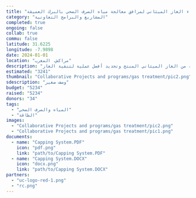 ```yaml
---
title: "نظام غطاء الغاز الميثاني لمرافق معالجة مياه الصرف الصحي بالبرك العميقة"
category: "المشاريع والبرامج التعاونية"
completed: true
ongoing: false
collab: true
commu: false
latitude: 31.6225
longitude: -7.9898
date: 2024-01-01
location: "مراكش، المغرب"
description: "كان مشروع التخرج الهندسي البيئي لعامي 2018-2019 متمحورًا حول تصميم نظام غطاء للغاز الميثاني لبرك الاختزال اللاهوائي لمعالجة مياه الصرف الصحي. يمكن استخدام الغاز الميثاني المحتمل لنماذج أفران الفخار الجديدة أو للاستخدام المنزلي. تم تصميم مفاعل دفعي صغير المقاس حاليًا للتحقق من حجم الأمتار المكعبة من الغاز الميثاني المنتج وتحديد أفضل عملية لتنقية الغاز."
estimated: "3241"
thumbnail: "Collaborative Projects and programs/gas treatment/pic2.png"
sdescription: "وصف صغير"
budget: "5234"
raised: "5234"
donors: "34"
tags:
  - "المياه والصرف الصحي"
  - "الطاقة"
images:
  - "Collaborative Projects and programs/gas treatment/pic2.png"
  - "Collaborative Projects and programs/gas treatment/pic1.png"
documents:
  - name: "Capping System.PDF"
    icon: "pdf.png"
    link: "path/to/Capping System.PDF"
  - name: "Capping System.DOCX"
    icon: "docx.png"
    link: "path/to/Capping System.DOCX"
partners:
  - "uc-logo-red-1.png"
  - "rc.png"
---
```

